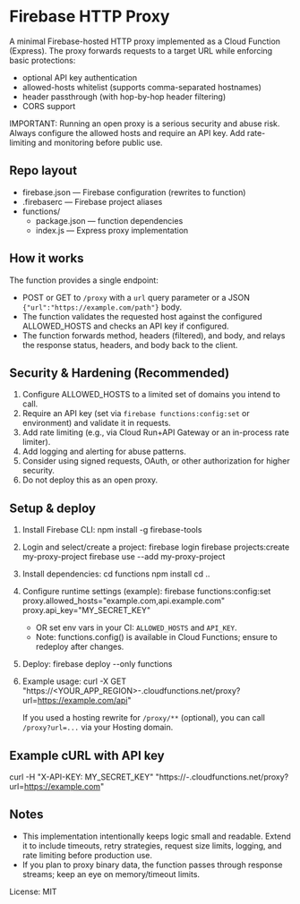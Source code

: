 # Firebase HTTP Proxy

A minimal Firebase-hosted HTTP proxy implemented as a Cloud Function (Express). The proxy forwards requests to a target URL while enforcing basic protections:
- optional API key authentication
- allowed-hosts whitelist (supports comma-separated hostnames)
- header passthrough (with hop-by-hop header filtering)
- CORS support

IMPORTANT: Running an open proxy is a serious security and abuse risk. Always configure the allowed hosts and require an API key. Add rate-limiting and monitoring before public use.

## Repo layout

- firebase.json — Firebase configuration (rewrites to function)
- .firebaserc — Firebase project aliases
- functions/
  - package.json — function dependencies
  - index.js — Express proxy implementation

## How it works

The function provides a single endpoint:
- POST or GET to `/proxy` with a `url` query parameter or a JSON `{"url":"https://example.com/path"}` body.
- The function validates the requested host against the configured ALLOWED_HOSTS and checks an API key if configured.
- The function forwards method, headers (filtered), and body, and relays the response status, headers, and body back to the client.

## Security & Hardening (Recommended)

1. Configure ALLOWED_HOSTS to a limited set of domains you intend to call.
2. Require an API key (set via `firebase functions:config:set` or environment) and validate it in requests.
3. Add rate limiting (e.g., via Cloud Run+API Gateway or an in-process rate limiter).
4. Add logging and alerting for abuse patterns.
5. Consider using signed requests, OAuth, or other authorization for higher security.
6. Do not deploy this as an open proxy.

## Setup & deploy

1. Install Firebase CLI:
   npm install -g firebase-tools

2. Login and select/create a project:
   firebase login
   firebase projects:create my-proxy-project
   firebase use --add my-proxy-project

3. Install dependencies:
   cd functions
   npm install
   cd ..

4. Configure runtime settings (example):
   firebase functions:config:set proxy.allowed_hosts="example.com,api.example.com" proxy.api_key="MY_SECRET_KEY"

   - OR set env vars in your CI: `ALLOWED_HOSTS` and `API_KEY`.
   - Note: functions.config() is available in Cloud Functions; ensure to redeploy after changes.

5. Deploy:
   firebase deploy --only functions

6. Example usage:
   curl -X GET "https://<YOUR_APP_REGION>-<PROJECT>.cloudfunctions.net/proxy?url=https://example.com/api"

   If you used a hosting rewrite for `/proxy/**` (optional), you can call `/proxy?url=...` via your Hosting domain.

## Example cURL with API key
curl -H "X-API-KEY: MY_SECRET_KEY" "https://<region>-<project>.cloudfunctions.net/proxy?url=https://example.com"

## Notes

- This implementation intentionally keeps logic small and readable. Extend it to include timeouts, retry strategies, request size limits, logging, and rate limiting before production use.
- If you plan to proxy binary data, the function passes through response streams; keep an eye on memory/timeout limits.

License: MIT